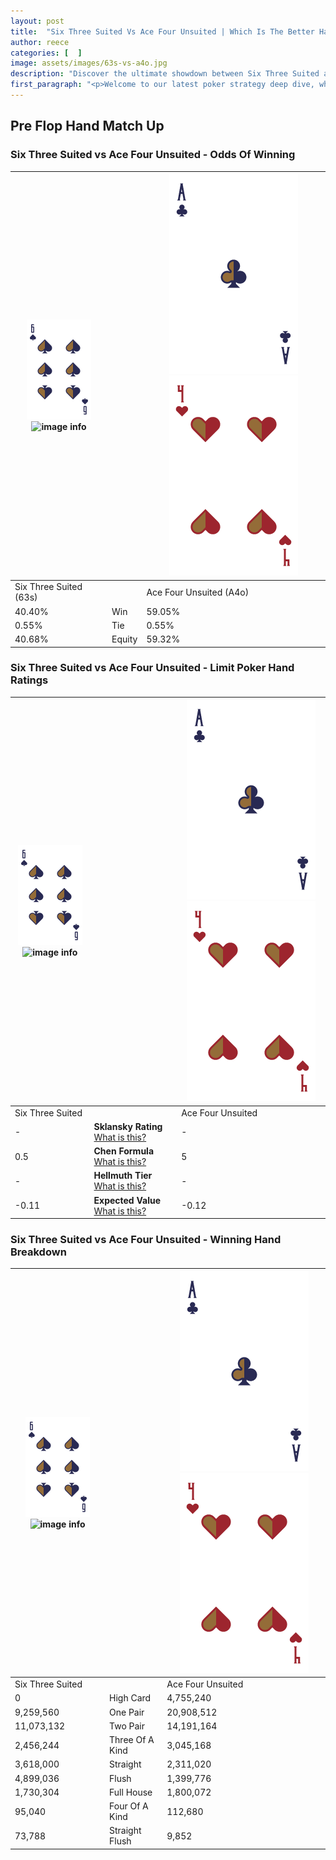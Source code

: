 ```yaml
---
layout: post
title:  "Six Three Suited Vs Ace Four Unsuited | Which Is The Better Hand In Poker? A Complete Guide"
author: reece
categories: [  ]
image: assets/images/63s-vs-a4o.jpg
description: "Discover the ultimate showdown between Six Three Suited and Ace Four Unsuited in poker! Uncover the odds, strategies, and scenarios where one hand triumphs over the other. Get ready to up your poker game with this thrilling analysis."
first_paragraph: "<p>Welcome to our latest poker strategy deep dive, where we're pitting two distinct hands against each other in a high-stakes showdown: Six Three Suited vs Ace Four Unsuited.</p><p>In the dynamic world of poker, every decision counts, and knowing which hand holds the upper hand is key to your success at the table.</p><p>In this article, we'll dissect these two hands, explore the scenarios where one dominates the other, and equip you with the knowledge to make strategic choices that can tip the odds in your favor.</p><p>Get ready to unravel the intriguing dynamics of these poker hands and elevate your game to new heights.</p>"
---
```




[comment]: # (sp0)

## Pre Flop Hand Match Up

<div class="table hand-ratings" markdown="1"> 



### Six Three Suited vs Ace Four Unsuited - Odds Of Winning


    
| ![image info](assets/images/hand1/6.png) ![image info](assets/images/hand1/3s.png) |  | ![image info](assets/images/hand2/A.png) ![image info](assets/images/hand2/4o.png) |
| -------- | -------- | -------- |
| Six Three Suited (63s) |  | Ace Four Unsuited (A4o) |
| 40.40% | Win | 59.05% |
| 0.55% | Tie | 0.55% |
| 40.68% | Equity | 59.32% |




[comment]: # (sp1)



### Six Three Suited vs Ace Four Unsuited - Limit Poker Hand Ratings


    
| ![image info](assets/images/hand1/6.png) ![image info](assets/images/hand1/3s.png) |  | ![image info](assets/images/hand2/A.png) ![image info](assets/images/hand2/4o.png) |
| -------- | -------- | -------- |
| Six Three Suited |  | Ace Four Unsuited |
| - | **Sklansky Rating** [What is this?](/sklansky-rating-explained) | - |
| 0.5 | **Chen Formula** [What is this?](/chen-formula-explained) | 5 |
| - | **Hellmuth Tier** [What is this?](/Hellmuth-tier-explained) | - |
| -0.11 | **Expected Value** [What is this?](/expected-value-explained) | -0.12 |




[comment]: # (sp2)



### Six Three Suited vs Ace Four Unsuited - Winning Hand Breakdown


    
| ![image info](assets/images/hand1/6.png) ![image info](assets/images/hand1/3s.png) |  | ![image info](assets/images/hand2/A.png) ![image info](assets/images/hand2/4o.png) |
| -------- | -------- | -------- |
| Six Three Suited |  | Ace Four Unsuited |
| 0 | High Card | 4,755,240 |
| 9,259,560 | One Pair | 20,908,512 |
| 11,073,132 | Two Pair | 14,191,164 |
| 2,456,244 | Three Of A Kind | 3,045,168 |
| 3,618,000 | Straight | 2,311,020 |
| 4,899,036 | Flush | 1,399,776 |
| 1,730,304 | Full House | 1,800,072 |
| 95,040 | Four Of A Kind | 112,680 |
| 73,788 | Straight Flush | 9,852 |




[comment]: # (sp3)



</div>

[comment]: # (sp4)



[comment]: # (sp5)

